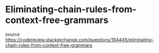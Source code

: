 # Eliminating-chain-rules-from-context-free-grammars
source https://codereview.stackexchange.com/questions/194445/eliminating-chain-rules-from-context-free-grammars
